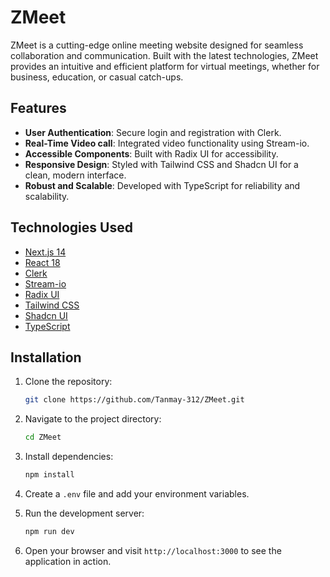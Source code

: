 # ZMeet

ZMeet is a cutting-edge online meeting website designed for seamless collaboration and communication. Built with the latest technologies, ZMeet provides an intuitive and efficient platform for virtual meetings, whether for business, education, or casual catch-ups.

## Features

- **User Authentication**: Secure login and registration with Clerk.
- **Real-Time Video call**: Integrated video functionality using Stream-io.
- **Accessible Components**: Built with Radix UI for accessibility.
- **Responsive Design**: Styled with Tailwind CSS and Shadcn UI for a clean, modern interface.
- **Robust and Scalable**: Developed with TypeScript for reliability and scalability.

## Technologies Used

- [Next.js 14](https://nextjs.org/)
- [React 18](https://reactjs.org/)
- [Clerk](https://clerk.dev/)
- [Stream-io](https://getstream.io/)
- [Radix UI](https://www.radix-ui.com/)
- [Tailwind CSS](https://tailwindcss.com/)
- [Shadcn UI](https://shadcn.dev/)
- [TypeScript](https://www.typescriptlang.org/)

## Installation

1. Clone the repository:
    ```sh
    git clone https://github.com/Tanmay-312/ZMeet.git
    ```
2. Navigate to the project directory:
    ```sh
    cd ZMeet
    ```
3. Install dependencies:
    ```sh
    npm install
    ```
4. Create a `.env` file and add your environment variables.

5. Run the development server:
    ```sh
    npm run dev
    ```

6. Open your browser and visit `http://localhost:3000` to see the application in action.
